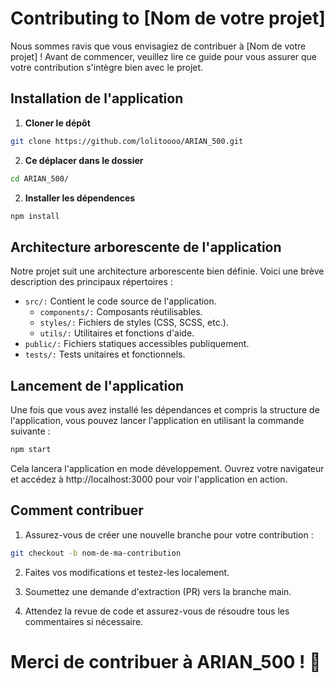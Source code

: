 # Contributing to [Nom de votre projet]

Nous sommes ravis que vous envisagiez de contribuer à [Nom de votre projet] ! Avant de commencer, veuillez lire ce guide pour vous assurer que votre contribution s'intègre bien avec le projet.

## Installation de l'application

1. **Cloner le dépôt**

```bash
git clone https://github.com/lolitoooo/ARIAN_500.git
```

2. **Ce déplacer dans le dossier**
```bash
cd ARIAN_500/
```

2. **Installer les dépendences**
```bash
npm install
```

## Architecture arborescente de l'application
Notre projet suit une architecture arborescente bien définie. Voici une brève description des principaux répertoires :

* ```src/:``` Contient le code source de l'application.
  * ```components/:``` Composants réutilisables.
  * ```styles/:``` Fichiers de styles (CSS, SCSS, etc.).
  * ```utils/:``` Utilitaires et fonctions d'aide.
* ```public/:``` Fichiers statiques accessibles publiquement.
* ```tests/:``` Tests unitaires et fonctionnels.

## Lancement de l'application
Une fois que vous avez installé les dépendances et compris la structure de l'application, vous pouvez lancer l'application en utilisant la commande suivante :

```bash
npm start
```

Cela lancera l'application en mode développement. Ouvrez votre navigateur et accédez à http://localhost:3000 pour voir l'application en action.

## Comment contribuer

1. Assurez-vous de créer une nouvelle branche pour votre contribution :

```bash
git checkout -b nom-de-ma-contribution
```
2. Faites vos modifications et testez-les localement.

3. Soumettez une demande d'extraction (PR) vers la branche main.

4. Attendez la revue de code et assurez-vous de résoudre tous les commentaires si nécessaire.


# Merci de contribuer à ARIAN_500 ! 🚀
